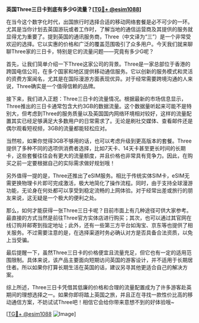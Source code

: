 **英国Three三日卡到底有多少G流量？[[TG💪+ @esim1088](https://t.me/s/esim1088)]**

在当今这个数字化时代，出国旅行时选择合适的移动网络套餐是必不可少的一环。尤其是当你计划去英国游玩或者工作时，了解当地的通信运营商及其提供的服务就显得尤为重要了。提到英国的通讯服务商，Three（中文译为“三”）是一个非常受欢迎的选择。它以实惠的价格和广泛的覆盖范围吸引了众多用户。今天我们就来聊聊Three家的三日卡，特别是它的流量问题——究竟有多少G呢？

首先，让我们简单介绍一下Three这家公司的背景。Three是一家总部位于香港的跨国电信公司，在多个国家和地区提供移动通信服务。它以创新的服务模式和灵活的资费方案闻名，尤其是在国际漫游方面表现优异。对于经常需要跨境沟通的人来说，Three确实是一个值得信赖的品牌。

接下来，我们进入正题：Three三日卡的流量情况。根据最新的市场信息显示，Three推出的三日卡通常包含大约3GB的数据流量。这个数据量听起来可能不是特别大，但考虑到Three的服务质量以及英国国内网络环境相对较好，这样的流量配置其实已经足够满足大多数用户的日常需求了。无论是刷社交媒体、查看邮件还是偶尔观看短视频，3GB的流量都能轻松应对。

当然啦，如果你觉得3GB不够用的话，也可以考虑升级到更高版本的套餐。Three提供了多种不同的选项供消费者选择，比如7天卡、14天卡甚至更长时间的长期卡，这些套餐往往会有更大的流量额度，并且价格也非常具有竞争力。因此，在购买之前一定要根据自己的实际需求做好规划哦！

另外值得一提的是，Three还推出了eSIM服务。相比于传统实体SIM卡，eSIM无需更换物理卡片即可完成激活，极大地简化了操作流程。同时，由于支持全球漫游功能，无论身在何处都可以享受到稳定流畅的上网体验。对于经常出差或旅行的朋友来说，这无疑是一个极大的便利之处。

那么，如何才能获得一张Three三日卡呢？目前市面上有几种途径可供大家参考。最直接的方式当然是前往Three官方实体店进行购买；其次，也可以通过其官网在线订购并邮寄到指定地址；此外，还有一些第三方平台如淘宝、京东等也提供了相关服务。不过需要注意的是，在选择渠道时务必确认对方是否具备合法资质，以免上当受骗。

最后提醒一下，虽然Three三日卡的价格便宜且流量充足，但它也有一定的适用范围限制。具体来说，该产品主要面向短期访问英国的游客设计，并不适用于长期居住者。所以如果你打算长期生活在英国的话，建议另寻其他更适合自己的解决方案。

综上所述，Three三日卡凭借其低廉的价格和合理的流量配置成为了许多游客赴英期间的理想选择之一。如果你即将踏上英国之旅，并且正在寻找一款性价比高的移动通信方案，不妨试试Three吧！相信它会给你带来意想不到的好体验哦~

[[TG💪+ @esim1088](https://t.me/s/esim1088) ![Image](https://i.postimg.cc/4NQfJmqS/Snipaste-2025-05-13-00-14-12.png)]